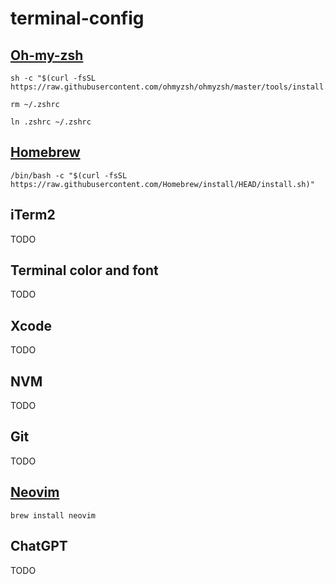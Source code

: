 # terminal-config

## [Oh-my-zsh](https://ohmyz.sh/)

```
sh -c "$(curl -fsSL https://raw.githubusercontent.com/ohmyzsh/ohmyzsh/master/tools/install.sh)"

rm ~/.zshrc

ln .zshrc ~/.zshrc
```

## [Homebrew](https://brew.sh/index_fr)

```
/bin/bash -c "$(curl -fsSL https://raw.githubusercontent.com/Homebrew/install/HEAD/install.sh)"
```

## iTerm2

TODO

## Terminal color and font

TODO

## Xcode

TODO

## NVM

TODO

## Git

TODO

## [Neovim](https://neovim.io/)

```
brew install neovim
```

## ChatGPT

TODO
